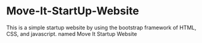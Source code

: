 # Move-It-StartUp-Website
<p>This is a simple startup website by using the bootstrap framework of HTML, CSS, and javascript. named Move It Startup Website</p>
